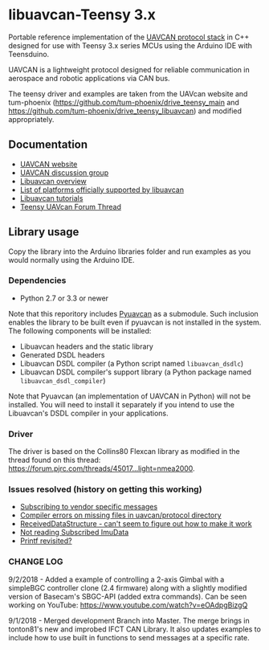 # libuavcan-Teensy 3.x

Portable reference implementation of the [UAVCAN protocol stack](http://uavcan.org) in C++ designed for use with Teensy 3.x series MCUs using the Arduino IDE with Teensduino.

UAVCAN is a lightweight protocol designed for reliable communication in aerospace and robotic applications via CAN bus.

The teensy driver and examples are taken from the UAVcan website and tum-phoenix (https://github.com/tum-phoenix/drive_teensy_main and https://github.com/tum-phoenix/drive_teensy_libuavcan) and modified appropriately.

## Documentation

* [UAVCAN website](http://uavcan.org)
* [UAVCAN discussion group](https://groups.google.com/forum/#!forum/uavcan)
* [Libuavcan overview](http://uavcan.org/Implementations/Libuavcan/)
* [List of platforms officially supported by libuavcan](http://uavcan.org/Implementations/Libuavcan/Platforms/)
* [Libuavcan tutorials](http://uavcan.org/Implementations/Libuavcan/Tutorials/)
* [Teensy UAVcan Forum Thread](https://forum.pjrc.com/threads/53394-UAVcan-for-Teensy-3-x-Proof-of-Concept)

## Library usage

Copy the library into the Arduino libraries folder and run examples as you would normally using the Arduino IDE.

### Dependencies

* Python 2.7 or 3.3 or newer

Note that this reporitory includes [Pyuavcan](http://uavcan.org/Implementations/Pyuavcan) as a submodule.
Such inclusion enables the library to be built even if pyuavcan is not installed in the system.
The following components will be installed:

* Libuavcan headers and the static library
* Generated DSDL headers
* Libuavcan DSDL compiler (a Python script named `libuavcan_dsdlc`)
* Libuavcan DSDL compiler's support library (a Python package named `libuavcan_dsdl_compiler`)

Note that Pyuavcan (an implementation of UAVCAN in Python) will not be installed.
You will need to install it separately if you intend to use the Libuavcan's DSDL compiler in your applications.

### Driver

The driver is based on the Collins80 Flexcan library as modified in the thread found on this thread: https://forum.pjrc.com/threads/45017...light=nmea2000.

### Issues resolved (history on getting this working)

* [Subscribing to vendor specific messages ](https://groups.google.com/forum/#!topic/uavcan/gK6vNSfmQG8)
* [Compiler errors on missing files in uavcan/protocol directory ](https://github.com/UAVCAN/libuavcan/issues/157)
* [ReceivedDataStructure - can't seem to figure out how to make it work  ](https://github.com/tum-phoenix/drive_teensy_main/issues/4)
* [Not reading Subscribed ImuData ](https://github.com/tum-phoenix/drive_teensy_main/issues/3)
* [Printf revisited? ](https://forum.pjrc.com/threads/53423-Printf-revisited)

### CHANGE LOG
9/2/2018 - Added a example of controlling a 2-axis Gimbal with a simpleBGC controller clone (2.4 firmware) along with a slightly modified version of Basecam's SBGC-API (added extra commands).  Can be seen working on YouTube: https://www.youtube.com/watch?v=eOAdpgBizgQ

9/1/2018 - Merged development Branch into Master.  The merge brings in tonton81's new and improbed IFCT CAN Library.  It also updates examples to include how to use built in functions to send messages at a specific rate.
